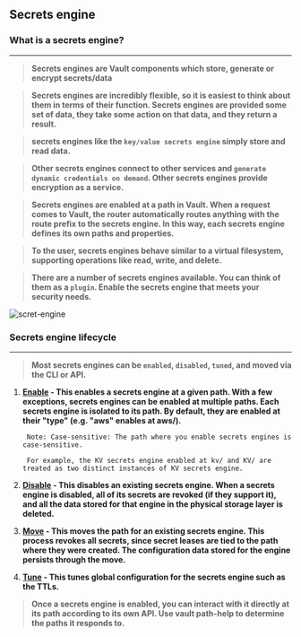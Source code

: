 ## Secrets engine

### What is a secrets engine?
---
> **Secrets engines are Vault components which store, generate or encrypt secrets/data** 

> **Secrets engines are incredibly flexible, so it is easiest to think about them in terms of their function. Secrets engines are provided some set of data, they take some action on that data, and they return a result.**

> **secrets engines like the `key/value secrets engine` simply store and read data.**

> **Other secrets engines connect to other services and `generate dynamic credentials on demand`. Other secrets engines provide encryption as a service.**

> **Secrets engines are enabled at a path in Vault. When a request comes to Vault, the router automatically routes anything with the route prefix to the secrets engine. In this way, each secrets engine defines its own paths and properties.** 

> **To the user, secrets engines behave similar to a virtual filesystem, supporting operations like read, write, and delete.**

> **There are a number of secrets engines available. You can think of them as a `plugin`. Enable the secrets engine that meets your security needs.**

![scret-engine](https://github.com/lerndevops/kubernetes-security/blob/main/img/vault.png)

### Secrets engine lifecycle
---
> **Most secrets engines can be `enabled`, `disabled`, `tuned`, and moved via the CLI or API.**

1) **[Enable](https://developer.hashicorp.com/vault/docs/commands/secrets/enable) - This enables a secrets engine at a given path. With a few exceptions, secrets engines can be enabled at multiple paths. Each secrets engine is isolated to its path. By default, they are enabled at their "type" (e.g. "aws" enables at aws/).**
   ```
    Note: Case-sensitive: The path where you enable secrets engines is case-sensitive. 

    For example, the KV secrets engine enabled at kv/ and KV/ are treated as two distinct instances of KV secrets engine.
   ```

2) **[Disable](https://developer.hashicorp.com/vault/docs/commands/secrets/disable) - This disables an existing secrets engine. When a secrets engine is disabled, all of its secrets are revoked (if they support it), and all the data stored for that engine in the physical storage layer is deleted.**

3) **[Move](https://developer.hashicorp.com/vault/docs/commands/secrets/move) - This moves the path for an existing secrets engine. This process revokes all secrets, since secret leases are tied to the path where they were created. The configuration data stored for the engine persists through the move.**

4) **[Tune](https://developer.hashicorp.com/vault/docs/commands/secrets/tune) - This tunes global configuration for the secrets engine such as the TTLs.**

> **Once a secrets engine is enabled, you can interact with it directly at its path according to its own API. Use vault path-help to determine the paths it responds to.**